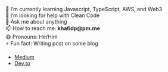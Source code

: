 <!-- 🔭 I’m currently working on [Gitcoin.co](https://gitcoin.co/khafidprayoga) as Fulltime Bounty Hunter  -->
🌱 I’m currently learning Javascript, TypeScript, AWS, and Web3  
🤔 I’m looking for help with Clean Code  
💬 Ask me about anything  
📫 How to reach me: __khafidp@pm.me__  
😄 Pronouns: He/Him  
⚡ Fun fact: Writing post on some blog  
  - [Medium](https://khafidprayoga.medium.com)
  - [Dev.to](https://dev.to/khafidprayoga)

<!-- Support Me: __0xE81f86b7744B3b73ce64aecd9Ce59D596B953D40__  -->

